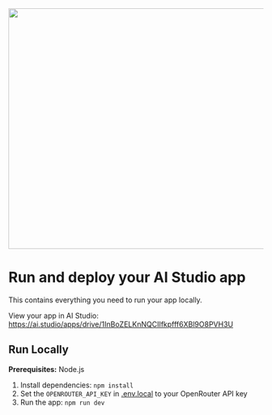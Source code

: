 <div align="center">
<img width="1200" height="475" alt="GHBanner" src="https://github.com/user-attachments/assets/0aa67016-6eaf-458a-adb2-6e31a0763ed6" />
</div>

# Run and deploy your AI Studio app

This contains everything you need to run your app locally.

View your app in AI Studio: https://ai.studio/apps/drive/1InBoZELKnNQCIIfkpfff6XBl9O8PVH3U

## Run Locally

**Prerequisites:**  Node.js


1. Install dependencies:
   `npm install`
2. Set the `OPENROUTER_API_KEY` in [.env.local](.env.local) to your OpenRouter API key
3. Run the app:
   `npm run dev`
